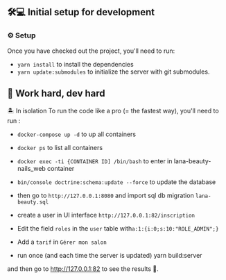 
## 🛠💻 Initial setup for development


### ⚙️ Setup

Once you have checked out the project, you'll need to run:


- `yarn install` to install the dependencies
- `yarn update:submodules` to initialize the server with git submodules.


## :dancers: Work hard, dev hard
🏝 In isolation
To run the code like a pro (= the fastest way), you'll need to run :

- `docker-compose up -d` to up all containers 

- `docker ps` to list all containers

- `docker exec -ti {CONTAINER ID] /bin/bash` to enter in lana-beauty-nails_web container

- `bin/console doctrine:schema:update --force` to update the database

- then go to `http://127.0.0.1:8080` and import sql db migration `lana-beauty.sql`

- create a user in UI interface `http://127.0.0.1:82/inscription` 
- Edit the field `roles` in the `user` table with`a:1:{i:0;s:10:"ROLE_ADMIN";}`

- Add a `tarif` in `Gérer mon salon` 

- run once (and each time the server is updated) yarn build:server

and then go to http://127.0.0.1:82 to see the results 🎉.


